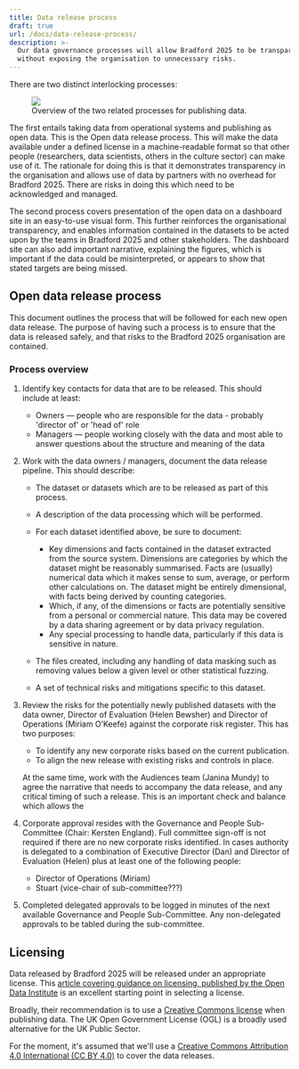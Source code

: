 ```yaml
---
title: Data release process
draft: true
url: /docs/data-release-process/
description: >-
  Our data governance processes will allow Bradford 2025 to be transparent
  without exposing the organisation to unnecessary risks.
---
```

There are two distinct interlocking processes:

<figure class="block uncoloured">
<img src="/assets/images/bradford-2025-open-data-overview.png">
<figcaption>
  Overview of the two related processes for publishing data.
</figcaption>
</figure>

The first entails taking data from operational systems and publishing as open data. This is the Open data release process. This will make the data available under a defined license in a machine-readable format so that other people (researchers, data scientists, others in the culture sector) can make use of it. The rationale for doing this is that it demonstrates transparency in the organisation and allows use of data by partners with no overhead for Bradford 2025. There are risks in doing this which need to be acknowledged and managed.

The second process covers presentation of the open data on a dashboard site in an easy-to-use visual form. This further reinforces the organisational transparency, and enables information contained in the datasets to be acted upon by the teams in Bradford 2025 and other stakeholders. The dashboard site can also add important narrative, explaining the figures, which is important if the data could be misinterpreted, or appears to show that stated targets are being missed. 

## Open data release process

This document outlines the process that will be followed for each new open data release. The purpose of having such a process is to ensure that the data is released safely, and that risks to the Bradford 2025 organisation are contained. 

### Process overview

1. Identify key contacts for data that are to be released. This should include at least: 

   * Owners — people who are responsible for the data - probably 'director of' or 'head of' role 
   * Managers — people working closely with the data and most able to answer questions about the structure and meaning of the data 

2. Work with the data owners / managers, document the data release pipeline. This should describe: 

   * The dataset or datasets which are to be released as part of this process. 
   * A description of the data processing which will be performed. 
   * For each dataset identified above, be sure to document: 

      * Key dimensions and facts contained in the dataset extracted from the source system. Dimensions are categories by which the dataset might be reasonably summarised. Facts are (usually) numerical data which it makes sense to sum, average, or perform other calculations on. The dataset might be entirely dimensional, with facts being derived by counting categories. 
      * Which, if any, of the dimensions or facts are potentially sensitive from a personal or commercial nature. This data may be covered by a data sharing agreement or by data privacy regulation. 
      * Any special processing to handle data, particularly if this data is sensitive in nature. 

   * The files created, including any handling of data masking such as removing values below a given level or other statistical fuzzing. 
   * A set of technical risks and mitigations specific to this dataset. 

3. Review the risks for the potentially newly published datasets with the data owner, Director of Evaluation (Helen Bewsher) and Director of Operations (Miriam O’Keefe) against the corporate risk register. This has two purposes: 

   * To identify any new corporate risks based on the current publication.
   * To align the new release with existing risks and controls in place.

   At the same time, work with the Audiences team (Janina Mundy) to agree the narrative that needs to accompany the data release, and any critical timing of such a release. This is an important check and balance which allows the 

5. Corporate approval resides with the Governance and People Sub-Committee (Chair: Kersten England). Full committee sign-off is not required if there are no new corporate risks identified. In cases authority is delegated to a combination of Executive Director (Dan) and Director of Evaluation (Helen) plus at least one of the following people: 

   * Director of Operations (Miriam) 
   * Stuart (vice-chair of sub-committee???) 

6. Completed delegated approvals to be logged in minutes of the next available Governance and People Sub-Committee. Any non-delegated approvals to be tabled during the sub-committee. 

## Licensing

Data released by Bradford 2025 will be released under an appropriate license. This [article covering guidance on licensing, published by the Open Data Institute](https://theodi.org/insights/guides/publishers-guide-to-open-data-licensing/) is an excellent starting point in selecting a license. 

Broadly, their recommendation is to use a [Creative Commons license](https://creativecommons.org/) when publishing data. The UK Open Government License (OGL) is a broadly used alternative for the UK Public Sector. 

For the moment, it's assumed that we'll use a [Creative Commons Attribution 4.0 International (CC BY 4.0)](https://creativecommons.org/licenses/by/4.0/) to cover the data releases.
